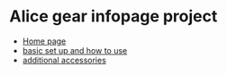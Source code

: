 # Alice gear infopage project
  

  <ul>
  <li><a href="alice infopage.html"> Home page</a></li>
  <li><a href="aliceinfopage2.html"> basic set up and how to use</a></li>
  <li><a href="aliceinfopage3.html"> additional accessories </a></li>
  </ul>
